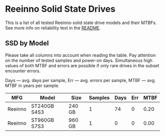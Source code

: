 Reeinno Solid State Drives
==========================

This is a list of all tested Reeinno solid state drive models and their MTBFs. See
more info on reliability test in the [README](https://github.com/linuxhw/SMART).

SSD by Model
------------

Please take all columns into account when reading the table. Pay attention on the
number of tested samples and power-on days. Simultaneous high values of both MTBF
and errors are possible if only rare drives in the subset encounter errors.

Days — avg. days per sample,
Err  — avg. errors per sample,
MTBF — avg. MTBF in years per sample.

| MFG       | Model              | Size   | Samples | Days  | Err   | MTBF |
|-----------|--------------------|--------|---------|-------|-------|------|
| Reeinno   | ST240GB S4S3       | 240 GB | 1       | 74    | 0     | 0.20   |
| Reeinno   | ST960GB S7S3       | 960 GB | 1       | 0     | 0     | 0.00   |
